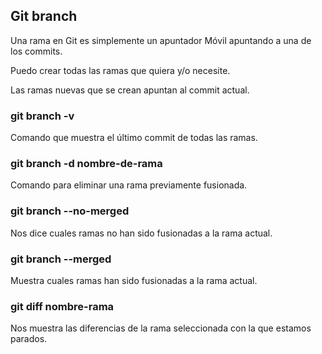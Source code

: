 ## Git branch

Una rama en Git es simplemente un apuntador Móvil apuntando a una de los commits.

Puedo crear todas las ramas que quiera y/o necesite.

Las ramas nuevas que se crean apuntan al commit actual.

### git branch -v
Comando que muestra el último commit de todas las ramas.

### git branch -d nombre-de-rama
Comando para eliminar una rama previamente fusionada.

### git branch --no-merged
Nos dice cuales ramas no han sido fusionadas a la rama actual.

### git branch --merged
Muestra cuales ramas han sido fusionadas a la rama actual.

### git diff nombre-rama
Nos muestra las diferencias de la rama seleccionada con la que estamos parados.

